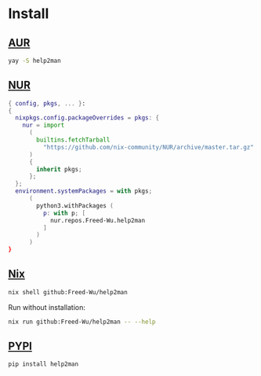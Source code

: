 # Install

## [AUR](https://aur.archlinux.org/packages/help2man)

```sh
yay -S help2man
```

## [NUR](https://nur.nix-community.org/repos/freed-wu)

```nix
{ config, pkgs, ... }:
{
  nixpkgs.config.packageOverrides = pkgs: {
    nur = import
      (
        builtins.fetchTarball
          "https://github.com/nix-community/NUR/archive/master.tar.gz"
      )
      {
        inherit pkgs;
      };
  };
  environment.systemPackages = with pkgs;
      (
        python3.withPackages (
          p: with p; [
            nur.repos.Freed-Wu.help2man
          ]
        )
      )
}
```

## [Nix](https://nixos.org)

```sh
nix shell github:Freed-Wu/help2man
```

Run without installation:

```sh
nix run github:Freed-Wu/help2man -- --help
```

## [PYPI](https://pypi.org/project/help2man)

```sh
pip install help2man
```
